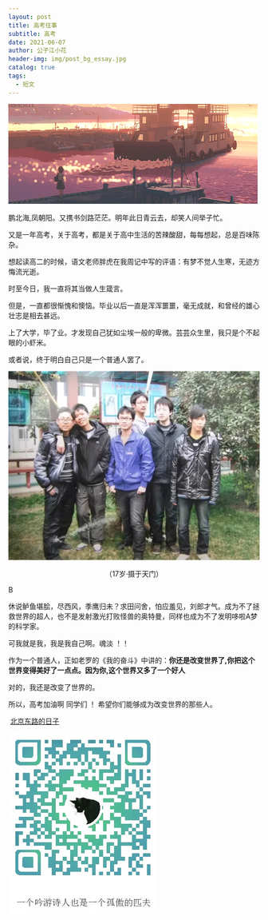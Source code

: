```yaml
---
layout: post
title: 高考往事
subtitle: 高考
date: 2021-06-07
author: 公子江小花
header-img: img/post_bg_essay.jpg
catalog: true
tags:
  - 短文
---
```




![1](/img/essay/5/1.gif)

鹏北海,凤朝阳。又携书剑路茫茫。明年此日青云去，却笑人间举子忙。



又是一年高考，关于高考，都是关于高中生活的苦辣酸甜，每每想起，总是百味陈杂。



想起读高二的时候，语文老师胖虎在我周记中写的评语：有梦不觉人生寒，无迹方悔流光逝。



时至今日，我一直将其当做人生箴言。



但是，一直都很惭愧和懊恼。毕业以后一直是浑浑噩噩，毫无成就，和曾经的雄心壮志是相去甚远。



上了大学，毕了业。才发现自己犹如尘埃一般的卑微。芸芸众生里，我只是个不起眼的小虾米。



或者说，终于明白自己只是一个普通人罢了。



![1](/img/essay/5/2.jpg)

<center>（17岁·摄于天门）</center>



B



休说鲈鱼堪脍，尽西风，季鹰归未？求田问舍，怕应羞见，刘郎才气。成为不了拯救世界的超人，也不是发射激光打败怪兽的奥特曼，同样也成为不了发明哆啦A梦的科学家。



可我就是我，我是我自己啊。魂淡 ！！



作为一个普通人，正如老罗的《我的奋斗》中讲的：**你还是改变世界了,你把这个世界变得美好了一点点。因为你,这个世界又多了一个好人**



对的，我还是改变了世界的。



所以，高考加油啊 同学们 ！ 希望你们能够成为改变世界的那些人。

​                                [北京东路的日子](https://music.163.com/#/song?id=5240550&market=baiduqk)

![ORZ](/img/wechat_code.jpg)